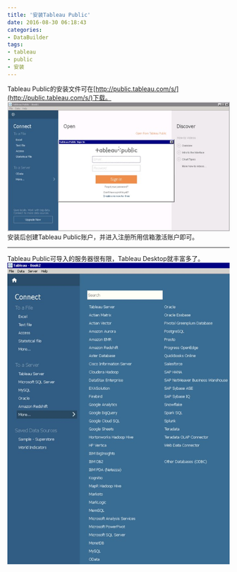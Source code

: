 ```yaml
---
title: '安装Tableau Public'
date: 2016-08-30 06:18:43
categories: 
- DataBuilder
tags: 
- tableau
- public
- 安装
---
```

Tableau Public的安装文件可在[http://public.tableau.com/s/](http://public.tableau.com/s/)下载。
![安装Tableau Public](/images/2016/8/0026uWfMzy751b5pdoP1f.jpg) 安装后创建Tableau Public账户，并进入注册所用信箱激活账户即可。
- - -
Tableau Public可导入的服务器很有限，Tableau Desktop就丰富多了。![安装Tableau Public](/images/2016/8/0026uWfMzy754gKF6Dfb1.jpg)